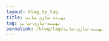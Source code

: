```yaml
---
layout: blog_by_tag
title: بهینه سازی سایت
tag: بهینه-سازی-سایت
permalink: /blog/tag/بهینه-سازی-سایت
---
```

